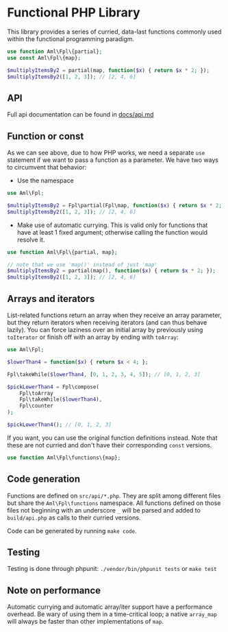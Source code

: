 # Functional PHP Library

This library provides a series of curried, data-last functions commonly used within the functional programming paradigm.

```php
use function Aml\Fpl\{partial};
use const Aml\Fpl\{map};

$multiplyItemsBy2 = partial(map, function($x) { return $x * 2; });
$multiplyItemsBy2([1, 2, 3]); // [2, 4, 6]
```

## API
 Full api documentation can be found in [docs/api.md](docs/api.md)

## Function or const
As we can see above, due to how PHP works, we need a separate `use` statement if we want to pass a function as a parameter. We have two ways to circumvent that behavior:

* Use the namespace
```php
use Aml\Fpl;

$multiplyItemsBy2 = Fpl\partial(Fpl\map, function($x) { return $x * 2; });
$multiplyItemsBy2([1, 2, 3]); // [2, 4, 6]
```
* Make use of automatic currying. This is valid only for functions that have at least 1 fixed argument; otherwise calling the function would resolve it.
```php
use function Aml\Fpl\{partial, map};

// note that we use 'map()' instead of just 'map'
$multiplyItemsBy2 = partial(map(), function($x) { return $x * 2; });
$multiplyItemsBy2([1, 2, 3]); // [2, 4, 6]
```
 
## Arrays and iterators

List-related functions return an array when they receive an array parameter, but they return iterators when receiving iterators (and can thus behave lazily). You can force laziness over an initial array by previously using `toIterator` or finish off with an array by ending with `toArray`:
```php
use Aml\Fpl;

$lowerThan4 = function($x) { return $x < 4; };

Fpl\takeWhile($lowerThan4, [0, 1, 2, 3, 4, 5]); // [0, 1, 2, 3]

$pickLowerThan4 = Fpl\compose(
    Fpl\toArray
    Fpl\takeWhile($lowerThan4),
    Fpl\counter
);

$pickLowerThan4(); // [0, 1, 2, 3]
```

If you want, you can use the original function definitions instead. Note that these are not curried and don't have their corresponding `const` versions.

```php
use function Aml\Fpl\functions\{map};
```

## Code generation

Functions are defined on `src/api/*.php`. They are split among different files but share the `Aml\Fpl\functions` namespace. All functions defined on those files not beginning with an underscore `_` will be parsed and added to `build/api.php` as calls to their curried versions.

Code can be generated by running `make code`.

## Testing

Testing is done through phpunit: `./vendor/bin/phpunit tests` or `make test`

## Note on performance

Automatic currying and automatic array/iter support have a performance overhead. Be wary of using them in a time-critical loop; a native `array_map` will always be faster than other implementations of `map`.

